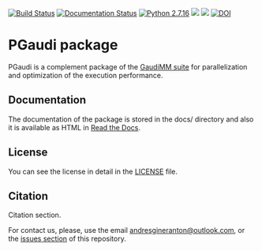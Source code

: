    <!-- PGaudi: A package for optimize the performance
   of the GaudiMM suite by external parallelization

   https://github.com/insilichem/pgaudi

   Copyright 2019 Andrés Giner Antón, Jaime Rodriguez-Guerra
   and Jean-Didier Marechal

   Licensed under the Apache License, Version 2.0 (the "License");
   you may not use this file except in compliance with the License.
   You may obtain a copy of the License at

        http://www.apache.org/licenses/LICENSE-2.0

   Unless required by applicable law or agreed to in writing, software
   distributed under the License is distributed on an "AS IS" BASIS,
   WITHOUT WARRANTIES OR CONDITIONS OF ANY KIND, either express or implied.
   See the License for the specific language governing permissions and
   limitations under the License. -->

[![Build Status](https://travis-ci.org/andresginera/pgaudi.svg?branch=master)](https://travis-ci.org/andresginera/pgaudi)
[![Documentation Status](https://readthedocs.org/projects/pgaudi/badge/?version=latest)](https://pgaudi.readthedocs.io/en/latest/?badge=latest)
[![Python 2.7.16](https://img.shields.io/badge/python-2.7.16-blue.svg)](https://www.python.org/downloads/release/python-2716/)
[![](https://img.shields.io/github/license/andresginera/pgaudi.svg?color=orange)](http://www.apache.org/licenses/LICENSE-2.0)
![](https://img.shields.io/static/v1.svg?label=platform&message=linux&color=lightgrey)
[![DOI](https://zenodo.org/badge/179753060.svg)](https://zenodo.org/badge/latestdoi/179753060)

# PGaudi package

PGaudi is a complement package of the [GaudiMM suite](https://github.com/insilichem/gaudi) for parallelization and optimization of the execution performance.

## Documentation

The documentation of the package is stored in the docs/ directory and also it is available as HTML in [Read the Docs](https://pgaudi.readthedocs.io/en/latest/).

## License

You can see the license in detail in the [LICENSE](./LICENSE) file.

## Citation

Citation section. 

For contact us, please, use the email andresgineranton@outlook.com, or the [issues section](https://github.com/andresginera/pgaudi/issues) of this repository. 
